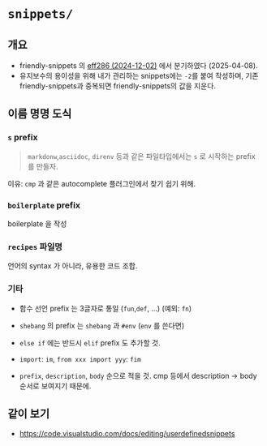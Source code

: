 # `snippets/`

## 개요

- friendly-snippets 의 [eff286 (2024-12-02)](https://github.com/rafamadriz/friendly-snippets/commit/efff286dd74c22f731cdec26a70b46e5b203c619) 에서 분기하였다 (2025-04-08).
- 유지보수의 용이성을 위해 내가 관리하는 snippets에는 `-2`를 붙여 작성하며, 기존 friendly-snippets과 중복되면 friendly-snippets의 값을 지운다.

## 이름 명명 도식

### `s` prefix

> `markdonw`,`asciidoc`, `direnv` 등과 같은 파일타입에서는 `s` 로 시작하는 prefix 를 만들자.

이유: `cmp` 과 같은 autocomplete 플러그인에서 찾기 쉽기 위해.

### `boilerplate` prefix

boilerplate 을 작성

### `recipes` 파일명

언어의 syntax 가 아니라, 유용한 코드 조합.

### 기타

- 함수 선언 prefix 는 3글자로 통일 (`fun`,`def`, ...) (예외: `fn`)
- `shebang` 의 prefix 는 `shebang` 과 `#env` (`env` 를 쓴다면)
- `else if` 에는 반드시 `elif` prefix 도 추가할 것.
- `import`: `im`, `from xxx import yyy`: `fim`

- `prefix`, `description`, `body` 순으로 적을 것. cmp 등에서 description → body 순서로 보여지기 때문에.

## 같이 보기

- <https://code.visualstudio.com/docs/editing/userdefinedsnippets>
